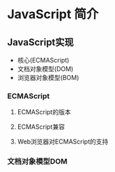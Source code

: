 # JavaScript 简介

## JavaScript实现

* 核心(ECMAScript)
* 文档对象模型(DOM)
* 浏览器对象模型(BOM)

### ECMAScript

1. ECMAScript的版本

2. ECMAScript兼容

3. Web浏览器对ECMAScript的支持

### 文档对象模型DOM

